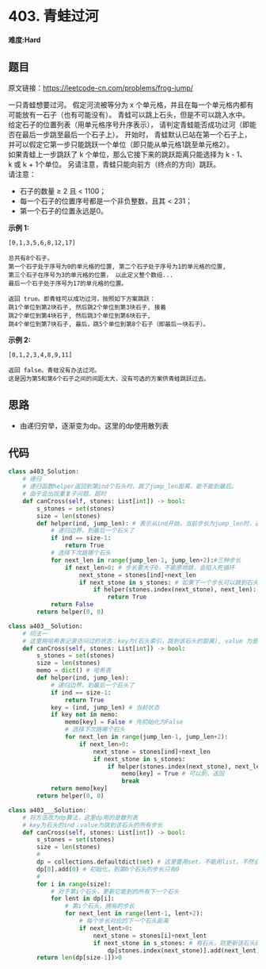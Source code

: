 # 403. 青蛙过河
**难度:Hard**
## 题目
原文链接：https://leetcode-cn.com/problems/frog-jump/

一只青蛙想要过河。 假定河流被等分为 x 个单元格，并且在每一个单元格内都有可能放有一石子（也有可能没有）。 青蛙可以跳上石头，但是不可以跳入水中。  
给定石子的位置列表（用单元格序号升序表示）， 请判定青蛙能否成功过河（即能否在最后一步跳至最后一个石子上）。 开始时， 青蛙默认已站在第一个石子上，并可以假定它第一步只能跳跃一个单位（即只能从单元格1跳至单元格2）。  
如果青蛙上一步跳跃了 k 个单位，那么它接下来的跳跃距离只能选择为 k - 1、k 或 k + 1个单位。 另请注意，青蛙只能向前方（终点的方向）跳跃。  
请注意：  
* 石子的数量 ≥ 2 且 < 1100；
* 每一个石子的位置序号都是一个非负整数，且其 < 231；
* 第一个石子的位置永远是0。

**示例 1:**
```
[0,1,3,5,6,8,12,17]

总共有8个石子。
第一个石子处于序号为0的单元格的位置, 第二个石子处于序号为1的单元格的位置,
第三个石子在序号为3的单元格的位置， 以此定义整个数组...
最后一个石子处于序号为17的单元格的位置。

返回 true。即青蛙可以成功过河，按照如下方案跳跃： 
跳1个单位到第2块石子, 然后跳2个单位到第3块石子, 接着 
跳2个单位到第4块石子, 然后跳3个单位到第6块石子, 
跳4个单位到第7块石子, 最后，跳5个单位到第8个石子（即最后一块石子）。
```
**示例 2:**
```
[0,1,2,3,4,8,9,11]

返回 false。青蛙没有办法过河。 
这是因为第5和第6个石子之间的间距太大，没有可选的方案供青蛙跳跃过去。
```


## 思路
* 由递归穷举，逐渐变为dp。这里的dp使用散列表

## 代码
```python
class a403_Solution:
    # 递归
    # 递归函数helper返回到第ind个石头时，跳了jump_len距离，能不能到最后。
    # 由于会出现重复子问题，超时
    def canCross(self, stones: List[int]) -> bool:
        s_stones = set(stones)
        size = len(stones)
        def helper(ind, jump_len): # 表示从ind开始，当前步长为jump_len时，返回是否能过河
            # 递归边界，到最后一个石头了
            if ind == size-1:
                return True
            # 选择下次跳哪个石头
            for next_len in range(jump_len-1, jump_len+2):#三种步长
                if next_len>0: # 步长要大于0，不能原地跳，会陷入死循环
                    next_stone = stones[ind]+next_len
                    if next_stone in s_stones: # 如果下一个步长可以跳到石头，则继续递归
                        if helper(stones.index(next_stone), next_len):
                            return True
            return False
        return helper(0, 0)
```
```python
class a403__Solution:
    # 同法一
    # 这里用哈希表记录访问过的状态：key为(石头索引，跳到该石头的距离), value 为是否能到最后
    def canCross(self, stones: List[int]) -> bool:
        s_stones = set(stones)
        size = len(stones)
        memo = dict() # 哈希表
        def helper(ind, jump_len):
            # 递归边界，到最后一个石头了
            if ind == size-1:
                return True
            key = (ind, jump_len) # 当前状态
            if key not in memo:
                memo[key] = False # 先初始化为False
                # 选择下次跳哪个石头
                for next_len in range(jump_len-1, jump_len+2):
                    if next_len>0:
                        next_stone = stones[ind]+next_len
                        if next_stone in s_stones:
                            if helper(stones.index(next_stone), next_len): # 如果下一个步长可以跳到石头，则继续递归
                                memo[key] = True # 可以到，返回
                                break
            return memo[key]
        return helper(0, 0)
```
```python
class a403___Solution:
    # 将方法改为dp算法，这里dp用的是散列表
    # key为石头的ind；value为跳到该石头的所有步长
    def canCross(self, stones: List[int]) -> bool:
        s_stones = set(stones)
        size = len(stones)
        #
        dp = collections.defaultdict(set) # 这里要用set，不能用list。不然会有重复
        dp[0].add(0) # 初始化，到第0个石头的步长只有0
        #
        for i in range(size):
            # 对于第i个石头，更新它能到的所有下一个石头
            for lent in dp[i]:
                # 第i个石头，拥有的步长
                for next_lent in range(lent-1, lent+2):
                    # 每个步长对应的下一个石头距离
                    if next_lent>0:
                        next_stone = stones[i]+next_lent
                        if next_stone in s_stones: # 有石头，则更新该石头的value
                            dp[stones.index(next_stone)].add(next_lent)
        return len(dp[size-1])>0
```
